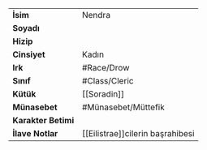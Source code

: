 |  |  |
|---|---|
| **İsim** | Nendra|
| **Soyadı** | |
| **Hizip** | |
| **Cinsiyet** | Kadın|
| **Irk** | #Race/Drow|
| **Sınıf** | #Class/Cleric|
| **Kütük** | [[Soradin]]|
| **Münasebet** | #Münasebet/Müttefik|
| **Karakter Betimi** | |
| **İlave Notlar** | [[Eilistrae]]cilerin başrahibesi|
